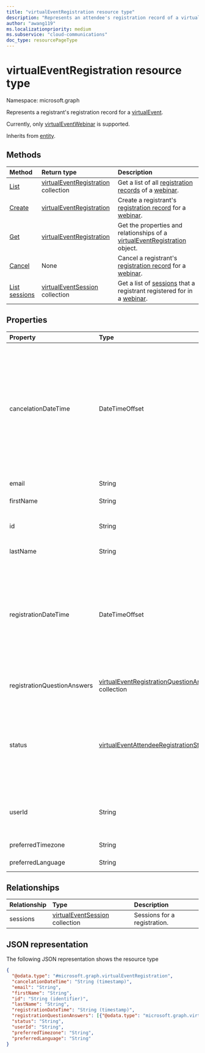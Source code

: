 ```yaml
---
title: "virtualEventRegistration resource type"
description: "Represents an attendee's registration record of a virtual event."
author: "awang119"
ms.localizationpriority: medium
ms.subservice: "cloud-communications"
doc_type: resourcePageType
---
```


# virtualEventRegistration resource type

Namespace: microsoft.graph

Represents a registrant's registration record for a [virtualEvent](../resources/virtualevent.md).

Currently, only [virtualEventWebinar](../resources/virtualeventwebinar.md) is supported.

Inherits from [entity](../resources/entity.md).

## Methods

|Method|Return type|Description|
|:---|:---|:---|
|[List](../api/virtualeventregistration-list.md)|[virtualEventRegistration](../resources/virtualeventregistration.md) collection|Get a list of all [registration records](../resources/virtualeventregistration.md) of a [webinar](../resources/virtualeventwebinar.md).|
|[Create](../api/virtualeventwebinar-post-registrations.md)|[virtualEventRegistration](../resources/virtualeventregistration.md)|Create a registrant's [registration record](../resources/virtualeventregistration.md) for a [webinar](../resources/virtualeventwebinar.md).|
|[Get](../api/virtualeventregistration-get.md)|[virtualEventRegistration](../resources/virtualeventregistration.md)|Get the properties and relationships of a [virtualEventRegistration](../resources/virtualeventregistration.md) object.|
|[Cancel](../api/virtualeventregistration-cancel.md)|None|Cancel a registrant's [registration record](../resources/virtualeventregistration.md) for a [webinar](../resources/virtualeventwebinar.md).|
|[List sessions](../api/virtualeventregistration-list-sessions.md)|[virtualEventSession](../resources/virtualeventsession.md) collection|Get a list of [sessions](../resources/virtualeventsession.md) that a registrant registered for in a [webinar](../resources/virtualeventwebinar.md).|

## Properties

|Property|Type|Description|
|:---|:---|:---|
|cancelationDateTime|DateTimeOffset|Date and time when the registrant cancels their registration for the virtual event. Only appears when applicable. The Timestamp type represents date and time information using ISO 8601 format and is always in UTC time. For example, midnight UTC on Jan 1, 2014 is `2014-01-01T00:00:00Z`.|
|email|String|Email address of the registrant.|
|firstName|String|First name of the registrant.|
|id|String|Unique identifier of the registrant. Read-only. Inherited from [entity](../resources/entity.md).|
|lastName|String|Last name of the registrant.|
|registrationDateTime|DateTimeOffset|Date and time when the registrant registers for the virtual event. The Timestamp type represents date and time information using ISO 8601 format and is always in UTC time. For example, midnight UTC on Jan 1, 2014 is `2014-01-01T00:00:00Z`.|
|registrationQuestionAnswers|[virtualEventRegistrationQuestionAnswer](../resources/virtualeventregistrationquestionanswer.md) collection|The registrant's answer to the registration questions.|
|status|[virtualEventAttendeeRegistrationStatus](../resources/enums.md#virtualeventattendeeregistrationstatus-values)|Registration status of the registrant. Read-only. Possible values are `registered`, `canceled`, `whitelisted`, `pendingApproval`, `rejectedByOrganizer`, and `unknownFutureValue`. |
|userId|String|The registrant's ID in Microsoft Entra ID. Only appears when the registrant is registered in Microsoft Entra ID.|
|preferredTimezone|String|The registrant's time zone details.|
|preferredLanguage|String|The registrant's preferred language.|

## Relationships

|Relationship|Type|Description|
|:---|:---|:---|
| sessions | [virtualEventSession](../resources/virtualeventsession.md) collection | Sessions for a registration. |

## JSON representation

The following JSON representation shows the resource type
<!-- {
  "blockType": "resource",
  "keyProperty": "id",
  "@odata.type": "microsoft.graph.virtualEventRegistration",
  "baseType": "microsoft.graph.entity",
  "openType": false
}
-->
``` json
{
  "@odata.type": "#microsoft.graph.virtualEventRegistration",
  "cancelationDateTime": "String (timestamp)",
  "email": "String",
  "firstName": "String",
  "id": "String (identifier)",  
  "lastName": "String",
  "registrationDateTime": "String (timestamp)",
  "registrationQuestionAnswers": [{"@odata.type": "microsoft.graph.virtualEventRegistrationQuestionAnswer"}],
  "status": "String",
  "userId": "String",
  "preferredTimezone": "String",
  "preferredLanguage": "String"
}
```

